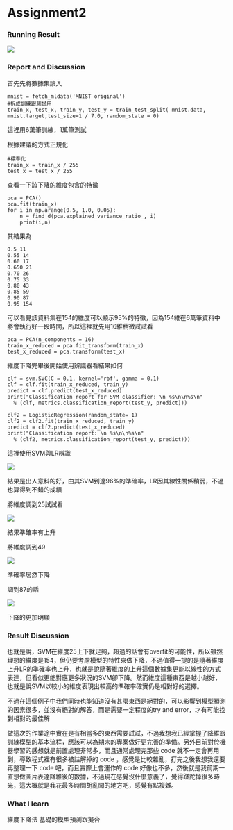 # Assignment2
### Running Result
    
![](ss2.png)

### Report and Discussion
首先先將數據集讀入

    mnist = fetch_mldata('MNIST original')
    #拆成訓練跟測試用
    train_x, test_x, train_y, test_y = train_test_split( mnist.data, mnist.target,test_size=1 / 7.0, random_state = 0)

這裡用6萬筆訓練，1萬筆測試

根據建議的方式正規化

    #標準化
    train_x = train_x / 255
    test_x = test_x / 255

查看一下該下降的維度包含的特徵

    pca = PCA()
    pca.fit(train_x)
    for i in np.arange(0.5, 1.0, 0.05):
        n = find_d(pca.explained_variance_ratio_, i)
        print(i,n)

其結果為

    0.5 11
    0.55 14
    0.60 17
    0.650 21
    0.70 26
    0.75 33
    0.80 43
    0.85 59
    0.90 87
    0.95 154

可以看見該資料集在154的維度可以顯示95%的特徵，因為154維在6萬筆資料中將會執行好一段時間，所以這裡就先用16維稍微試試看

    pca = PCA(n_components = 16)
    train_x_reduced = pca.fit_transform(train_x)
    test_x_reduced = pca.transform(test_x)

維度下降完畢後開始使用辨識器看結果如何

    clf = svm.SVC(C = 0.1, kernel='rbf', gamma = 0.1)
    clf = clf.fit(train_x_reduced, train_y)
    predict = clf.predict(test_x_reduced)
    print("Classification report for SVM classifier: \n %s\n\n%s\n"
      % (clf, metrics.classification_report(test_y, predict)))

    clf2 = LogisticRegression(random_state= 1)
    clf2 = clf2.fit(train_x_reduced, train_y)
    predict = clf2.predict(test_x_reduced)
    print("Classification report: \n %s\n\n%s\n"
      % (clf2, metrics.classification_report(test_y, predict)))
    
這裡使用SVM與LR辨識

![](ss2.png)

結果是出人意料的好，由其SVM到達96%的準確率，LR因其線性關係稍弱，不過也算得到不錯的成績

將維度調到25試試看

![](ss3.png)

結果準確率有上升

將維度調到49

![](ss4.png)

準確率居然下降

調到87的話

![](ss5.png)

下降的更加明顯

### Result Discussion

也就是說，SVM在維度25上下就足夠，超過的話會有overfit的可能性，所以雖然理想的維度是154，但仍要考慮模型的特性來做下降，不過值得一提的是隨著維度上升LR的準確率也上升，也就是說隨著維度的上升這個數據集更能以線性的方式表達，但看似更能對應更多狀況的SVM卻下降。然而維度這種東西是越小越好，也就是說SVM以較小的維度表現出較高的準確率確實仍是相對好的選擇。

不過在這個例子中我們同時也能知道沒有甚麼東西是絕對的，可以影響到模型預測的因素很多，並沒有絕對的解答，而是需要一定程度的try and error，才有可能找到相對的最佳解

做這次的作業途中實在是有相當多的東西需要試試，不過我想我已經掌握了降維跟訓練模型的基本流程，應該可以為期末的專案做好更完善的準備。另外目前對於機器學習的感想就是前置處理非常多，而且通常處理完那些 code 就不一定會再用到，導致程式裡有很多被註解掉的 code ，感覺是比較雜亂，打完之後我想我還要再整理一下 code 吧，而且實際上會運作的 code 好像也不多，然後就是我前期一直想做圖片表達降維後的數據，不過現在感覺沒什麼意義了，覺得蹉跎掉很多時光，這大概就是我花最多時間胡亂闖的地方吧，感覺有點複雜。

### What I learn

維度下降法
基礎的模型預測跟擬合